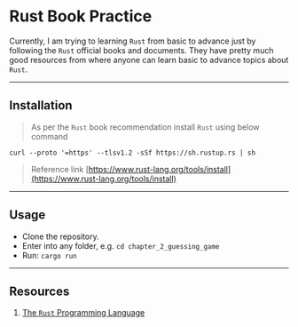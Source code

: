 # Rust Book Practice

Currently, I am trying to learning `Rust` from basic to advance just by following the `Rust` official books and documents. They have pretty much good resources from where anyone can learn basic to advance topics about `Rust`.

---

## Installation
>As per the `Rust` book recommendation install `Rust` using below command

`curl --proto '=https' --tlsv1.2 -sSf https://sh.rustup.rs | sh
`

> Reference link [https://www.rust-lang.org/tools/install](https://www.rust-lang.org/tools/install)
---

## Usage
- Clone the repository.
- Enter into any folder, e.g. `cd chapter_2_guessing_game`
- Run: `cargo run`

---

## Resources
1. [The `Rust` Programming Language](https://doc.rust-lang.org/book/title-page.html)